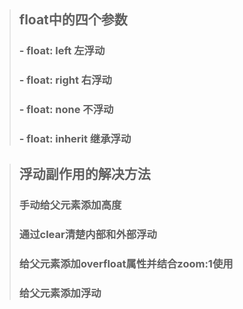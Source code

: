 >## float中的四个参数
>### - float: left   左浮动 
>### - float: right 右浮动
>### - float: none  不浮动
>### - float: inherit 继承浮动


>## 浮动副作用的解决方法
>### 手动给父元素添加高度
>### 通过clear清楚内部和外部浮动
>### 给父元素添加overfloat属性并结合zoom:1使用
>### 给父元素添加浮动

